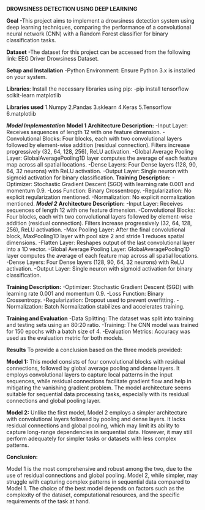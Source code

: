 
**DROWSINESS DETECTION USING DEEP LEARNING**

**Goal**
-This project aims to implement a drowsiness detection system using deep learning techniques, comparing the performance of a convolutional neural network (CNN) with a Random Forest classifier for binary classification tasks.

**Dataset**
-The dataset for this project can be accessed from the following link: EEG Driver Drowsiness Dataset.

**Setup and Installation**
-Python Environment: Ensure Python 3.x is installed on your system.

**Libraries**: Install the necessary libraries using pip:
  -pip install tensorflow scikit-learn matplotlib
  
**Libraries used**
1.Numpy
2.Pandas
3.sklearn
4.Keras
5.Tensorflow
6.matplotlib

***Model Implementation***
**Model 1**
**Architecture Description:**
-Input Layer: Receives sequences of length 12 with one feature dimension.
-Convolutional Blocks: Four blocks, each with two convolutional layers followed by element-wise addition (residual connection). Filters increase progressively (32, 64, 128, 256), ReLU activation.
-Global Average Pooling Layer: GlobalAveragePooling1D layer computes the average of each feature map across all spatial locations.
-Dense Layers: Four Dense layers (128, 90, 64, 32 neurons) with ReLU activation.
-Output Layer: Single neuron with sigmoid activation for binary classification.
**Training Description:**
-Optimizer: Stochastic Gradient Descent (SGD) with learning rate 0.001 and momentum 0.9.
-Loss Function: Binary Crossentropy.
-Regularization: No explicit regularization mentioned.
-Normalization: No explicit normalization mentioned.
***Model 2***
**Architecture Description:**
-Input Layer: Receives sequences of length 12 with one feature dimension.
-Convolutional Blocks: Four blocks, each with two convolutional layers followed by element-wise addition (residual connection). Filters increase progressively (32, 64, 128, 256), ReLU activation.
-Max Pooling Layer: After the final convolutional block, MaxPooling1D layer with pool size 2 and stride 1 reduces spatial dimensions.
-Flatten Layer: Reshapes output of the last convolutional layer into a 1D vector.
-Global Average Pooling Layer: GlobalAveragePooling1D layer computes the average of each feature map across all spatial locations.
-Dense Layers: Four Dense layers (128, 90, 64, 32 neurons) with ReLU activation.
-Output Layer: Single neuron with sigmoid activation for binary classification.

**Training Description:**
-Optimizer: Stochastic Gradient Descent (SGD) with learning rate 0.001 and momentum 0.9.
-Loss Function: Binary Crossentropy.
-Regularization: Dropout used to prevent overfitting.
-Normalization: Batch Normalization stabilizes and accelerates training.


**Training and Evaluation**
-Data Splitting: The dataset was split into training and testing sets using an 80:20 ratio.
-Training: The CNN model was trained for 150 epochs with a batch size of 4.
-Evaluation Metrics: Accuracy was used as the evaluation metric for both models.

****Results****
To provide a conclusion based on the three models provided:

**Model 1:** This model consists of four convolutional blocks with residual connections, followed by global average pooling and dense layers. It employs convolutional layers to capture local patterns in the input sequences, while residual connections facilitate gradient flow and help in mitigating the vanishing gradient problem. The model architecture seems suitable for sequential data processing tasks, especially with its residual connections and global pooling layer.

**Model 2:** Unlike the first model, Model 2 employs a simpler architecture with convolutional layers followed by pooling and dense layers. It lacks residual connections and global pooling, which may limit its ability to capture long-range dependencies in sequential data. However, it may still perform adequately for simpler tasks or datasets with less complex patterns.

**Conclusion:**

Model 1 is the most comprehensive and robust among the two, due to the use of residual connections and global pooling.
Model 2, while simpler, may struggle with capturing complex patterns in sequential data compared to Model 1.
The choice of the best model depends on factors such as the complexity of the dataset, computational resources, and the specific requirements of the task at hand.

